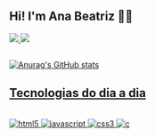 ## Hi! I'm Ana Beatriz 👋🏽

<div>
 <a href="https://www.linkedin.com/in/ana-beatriz-souza-9a1681207/" target="_blank"><img src="https://img.shields.io/badge/LinkedIn-0077B5?style=for-the-badge&logo=linkedin&logoColor=white"/>
 <a href="https://www.instagram.com/biazfa/" target="_blank"><img src="https://img.shields.io/badge/Instagram-E4405F?style=for-the-badge&logo=instagram&logoColor=white"/>

##

![Anurag's GitHub stats](https://github-readme-stats.vercel.app/api?username=AnaBiaz&show_icons=true)

## Tecnologias do dia a dia  

<div style="display: incline_block"><br/>
<img aling="center" alt="html5" src="https://img.shields.io/badge/HTML5-E34F26?style=for-the-badge&logo=html5&logoColor=white"/>
<img aling="center" alt="javascript" src="https://img.shields.io/badge/JavaScript-F7DF1E?style=for-the-badge&logo=javascript&logoColor=black"/>
<img aling="center" alt="css3" src="https://img.shields.io/badge/CSS3-1572B6?style=for-the-badge&logo=css3&logoColor=white"/>
<img aling="center" alt="c" src="https://img.shields.io/badge/C-00599C?style=for-the-badge&logo=c&logoColor=white"/>

</div> 


